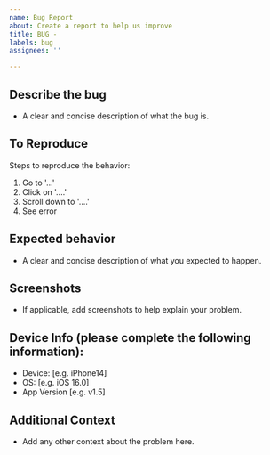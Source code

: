 ```yaml
---
name: Bug Report
about: Create a report to help us improve
title: BUG -
labels: bug
assignees: ''

---
```


## Describe the bug
* A clear and concise description of what the bug is.

## To Reproduce
Steps to reproduce the behavior:
1. Go to '...'
2. Click on '....'
3. Scroll down to '....'
4. See error

## Expected behavior
* A clear and concise description of what you expected to happen.

## Screenshots
* If applicable, add screenshots to help explain your problem.

## Device Info (please complete the following information):
 * Device: [e.g. iPhone14]
 * OS: [e.g. iOS 16.0]
 * App Version [e.g. v1.5]

## Additional Context
* Add any other context about the problem here.
